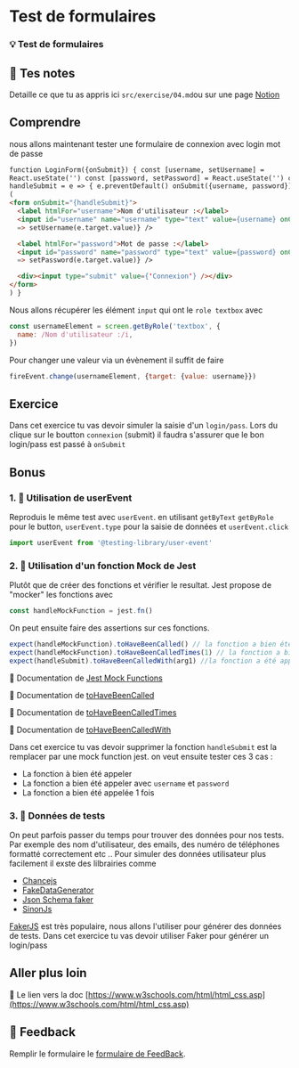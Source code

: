 # Test de formulaires

### 💡 Test de formulaires

## 📝 Tes notes

Detaille ce que tu as appris ici
`src/exercise/04.md`ou sur une page [Notion](https://go.mikecodeur.com/course-notes-template)

## Comprendre

nous allons maintenant tester une formulaire de connexion avec login mot de
passe

```html
function LoginForm({onSubmit}) { const [username, setUsername] =
React.useState('') const [password, setPassword] = React.useState('') const
handleSubmit = e => { e.preventDefault() onSubmit({username, password}) } return
(
<form onSubmit="{handleSubmit}">
  <label htmlFor="username">Nom d'utilisateur :</label>
  <input id="username" name="username" type="text" value={username} onChange={e
  => setUsername(e.target.value)} />

  <label htmlFor="password">Mot de passe :</label>
  <input id="password" name="password" type="text" value={password} onChange={e
  => setPassword(e.target.value)} />

  <div><input type="submit" value={'Connexion'} /></div>
</form>
) }
```

Nous allons récupérer les élément `input` qui ont le `role textbox` avec

```jsx
const usernameElement = screen.getByRole('textbox', {
  name: /Nom d'utilisateur :/i,
})
```

Pour changer une valeur via un évènement il suffit de faire

```jsx
fireEvent.change(usernameElement, {target: {value: username}})
```

## Exercice

Dans cet exercice tu vas devoir simuler la saisie d'un `login/pass`. Lors du
clique sur le boutton `connexion` (submit) il faudra s'assurer que le bon
login/pass est passé à `onSubmit`

## Bonus

### 1. 🚀 Utilisation de userEvent

Reproduis le même test avec `userEvent`. en utilisant `getByText` `getByRole`
pour le button, `userEvent.type` pour la saisie de données et `userEvent.click`

```jsx
import userEvent from '@testing-library/user-event'
```

### 2. 🚀 Utilisation d'un fonction Mock de Jest

Plutôt que de créer des fonctions et vérifier le resultat. Jest propose de
"mocker" les fonctions avec

```jsx
const handleMockFunction = jest.fn()
```

On peut ensuite faire des assertions sur ces fonctions.

```jsx
expect(handleMockFunction).toHaveBeenCalled() // la fonction a bien été appelé
expect(handleMockFunction).toHaveBeenCalledTimes(1) // la fonction a bien été appelé 1x
expect(handleSubmit).toHaveBeenCalledWith(arg1) //la fonction a été appeler avec arg1
```

📑 Documentation de
[Jest Mock Functions](https://jestjs.io/docs/mock-function-api)

📑 Documentation de
[toHaveBeenCalled](https://jestjs.io/docs/expect#tohavebeencalled)

📑 Documentation de
[toHaveBeenCalledTimes](https://jestjs.io/docs/expect#tohavebeencalledtimesnumber)

📑 Documentation de
[toHaveBeenCalledWith](https://jestjs.io/docs/expect#tohavebeencalledwitharg1-arg2-)

Dans cet exercice tu vas devoir supprimer la fonction `handleSubmit` est la
remplacer par une mock function jest. on veut ensuite tester ces 3 cas :

- La fonction à bien été appeler
- La fonction a bien été appeler avec `username` et `password`
- La fonction a bien été appelée 1 fois

### 3. 🚀 Données de tests

On peut parfois passer du temps pour trouver des données pour nos tests. Par
exemple des nom d'utilisateur, des emails, des numéro de téléphones formatté
correctement etc .. Pour simuler des données utilisateur plus facilement il
exste des lilbrairies comme

- [Chancejs](https://github.com/chancejs/chancejs)
- [FakeDataGenerator](https://github.com/Cambalab/fake-data-generator)
- [Json Schema faker](https://github.com/json-schema-faker/json-schema-faker)
- [SinonJs](https://sinonjs.org/)

[FakerJS](https://github.com/marak/Faker.js/) est très populaire, nous allons
l'utiliser pour générer des données de tests. Dans cet exercice tu vas devoir
utiliser Faker pour générer un login/pass

## Aller plus loin

📑 Le lien vers la doc
[https://www.w3schools.com/html/html_css.asp](https://www.w3schools.com/html/html_css.asp)

## 🐜 Feedback

Remplir le formulaire le
[formulaire de FeedBack](https://go.mikecodeur.com/cours-react-avis).
